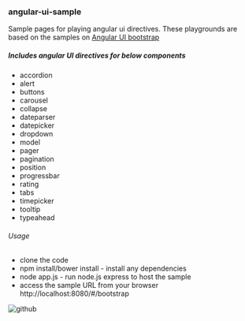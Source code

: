 ### angular-ui-sample
Sample pages for playing angular ui directives.
These playgrounds are based on the samples on [Angular UI bootstrap](http://angular-ui.github.io/bootstrap/)
##### Includes angular UI directives for below components
- accordion
- alert
- buttons
- carousel
- collapse
- dateparser
- datepicker
- dropdown
- model
- pager
- pagination
- position
- progressbar
- rating
- tabs
- timepicker
- tooltip
- typeahead

###### Usage
- clone the code
- npm install/bower install - install any dependencies
- node app.js - run node.js express to host the sample
- access the sample URL from your browser http://localhost:8080/#/bootstrap

![github](https://raw.githubusercontent.com/sevolution/angular-ui-sample/master/sample_page.png "github")